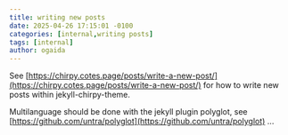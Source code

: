 ```yaml
---
title: writing new posts
date: 2025-04-26 17:15:01 -0100
categories: [internal,writing posts]
tags: [internal]
author: ogaida
---
```


See [https://chirpy.cotes.page/posts/write-a-new-post/](https://chirpy.cotes.page/posts/write-a-new-post/) for how to write new posts within jekyll-chirpy-theme. 


Multilanguage should be done with the jekyll plugin polyglot, see [https://github.com/untra/polyglot](https://github.com/untra/polyglot) ...
